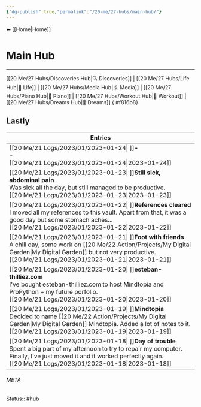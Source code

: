 ```yaml
---
{"dg-publish":true,"permalink":"/20-me/27-hubs/main-hub/"}
---
```


⬅️ [[Home\|Home]]

# Main Hub
---
[[20 Me/27 Hubs/Discoveries Hub\|🔍 Discoveries]] | [[20 Me/27 Hubs/Life Hub\|💖 Life]] | [[20 Me/27 Hubs/Media Hub\|🖇️ Media]] | [[20 Me/27 Hubs/Piano Hub\|🎹 Piano]] | [[20 Me/27 Hubs/Workout Hub\|🏃 Workout]] | [[20 Me/27 Hubs/Dreams Hub\|💭 Dreams]]
{ #f816b8}


## Lastly
| Entries                                                                                                                                                                                                                                                       |
| ------------------------------------------------------------------------------------------------------------------------------------------------------------------------------------------------------------------------------------------------------------- |
| [[20 Me/21 Logs/2023/01/2023-01-24\| ]]<strong>\-</strong><br>\-<br>[[20 Me/21 Logs/2023/01/2023-01-24\|2023-01-24]]                                                                                                                                    |
| [[20 Me/21 Logs/2023/01/2023-01-23\| ]]<strong>Still sick, abdominal pain</strong><br>Was sick all the day, but still managed to be productive.<br>[[20 Me/21 Logs/2023/01/2023-01-23\|2023-01-23]]                                                     |
| [[20 Me/21 Logs/2023/01/2023-01-22\| ]]<strong>References cleared</strong><br>I moved all my references to this vault. Apart from that, it was a good day but some stomach aches...<br>[[20 Me/21 Logs/2023/01/2023-01-22\|2023-01-22]]                 |
| [[20 Me/21 Logs/2023/01/2023-01-21\| ]]<strong>Foot with friends</strong><br>A chill day, some work on [[20 Me/22 Action/Projects/My Digital Garden\|My Digital Garden]] but not very productive.<br>[[20 Me/21 Logs/2023/01/2023-01-21\|2023-01-21]]                                               |
| [[20 Me/21 Logs/2023/01/2023-01-20\| ]]<strong>esteban-thilliez.com</strong><br>I've bought esteban-thilliez.com to host Mindtopia and ProPython + my future porfolio.<br>[[20 Me/21 Logs/2023/01/2023-01-20\|2023-01-20]]                              |
| [[20 Me/21 Logs/2023/01/2023-01-19\| ]]<strong>Mindtopia</strong><br>Decided to name [[20 Me/22 Action/Projects/My Digital Garden\|My Digital Garden]] Mindtopia. Added a lot of notes to it.<br>[[20 Me/21 Logs/2023/01/2023-01-19\|2023-01-19]]                                                   |
| [[20 Me/21 Logs/2023/01/2023-01-18\| ]]<strong>Day of trouble</strong><br>Spent a big part of my afternoon to try to repair my computer. Finally, I've just moved it and it worked perfectly again.<br>[[20 Me/21 Logs/2023/01/2023-01-18\|2023-01-18]] |





###### META
Status:: #hub
